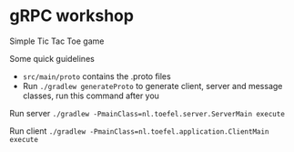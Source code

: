 # gRPC workshop

Simple Tic Tac Toe game

Some quick guidelines
* `src/main/proto` contains the .proto files   
* Run `./gradlew generateProto` to generate client, server and message classes, run this command after you  


Run server `./gradlew -PmainClass=nl.toefel.server.ServerMain execute`

Run client `./gradlew -PmainClass=nl.toefel.application.ClientMain execute`
